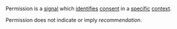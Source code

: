 Permission is a [signal](https://github.com/gcassel/Modular-Organization-Terminology/blob/master/terms/signal.md) which [identifies](https://github.com/gcassel/Modular-Organization-Terminology/blob/master/terms/identify.md) [consent](https://github.com/gcassel/Modular-Organization-Terminology/blob/master/terms/consent.md) in a [specific](https://github.com/gcassel/Modular-Organization-Terminology/blob/master/terms/specific.md) [context](https://github.com/gcassel/Modular-Organization-Terminology/blob/master/terms/context.md).

Permission does not indicate or imply *recommendation*.
